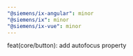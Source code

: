 ```yaml
---
"@siemens/ix-angular": minor
"@siemens/ix": minor
"@siemens/ix-vue": minor
---
```


feat(core/button): add autofocus property
